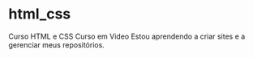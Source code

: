 # html_css
 Curso HTML e CSS Curso em Video 
Estou aprendendo a criar sites e a gerenciar meus repositórios.